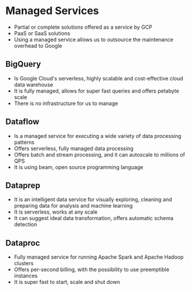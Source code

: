 # Managed Services

- Partial or complete solutions offered as a service by GCP
- PaaS or SaaS solutions
- Using a managed service allows us to outsource the maintenance overhead to Google
 
## BigQuery

- Is Google Cloud's serverless, highly scalable and cost-effective cloud data warehouse
- It is fully managed, allows for super fast queries and offers petabyte scale
- There is no infrastructure for us to manage

## Dataflow

- Is a managed service for executing a wide variety of data processing patterns
- Offers serverless, fully managed data processing
- Offers batch and stream processing, and it can autoscale to millions of QPS
- It is using beam, open source programming language

## Dataprep

- It is an intelligent data service for visually exploring, cleaning and preparing data for analysis and machine learning
- It is serverless, works at any scale
- It can suggest ideal data transformation, offers automatic schema detection

## Dataproc

- Fully managed service for running Apache Spark and Apache Hadoop clusters
- Offers per-second billing, with the possibility to use preemptible instances
- It is super fast to start, scale and shut down